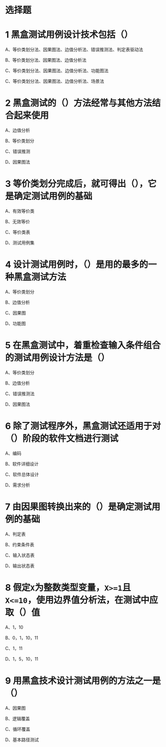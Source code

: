 ﻿# 选择题
# 1 黑盒测试用例设计技术包括（）
A、等价类划分法、因果图法、边值分析法、错误推测法、判定表驱动法

B、等价类划分法、因果图法、边值分析法

C、等价类划分法、因果图法、边值分析法、功能图法

C、等价类划分法、因果图法、边值分析法、场景法

# 2 黑盒测试的（）方法经常与其他方法结合起来使用
A、边值分析

B、等价类划分

C、错误推测

D、因果图法

# 3 等价类划分完成后，就可得出（），它是确定测试用例的基础
A、有效等价类

B、无效等价

C、等价类表

D、测试用例集

# 4 设计测试用例时，（）是用的最多的一种黑盒测试方法
A、等价类划分

B、边值分析

C、因果图

D、功能图

# 5 在黑盒测试中，着重检查输入条件组合的测试用例设计方法是（）
A、等价类划分

B、边值分析

C、错误推测法

D、因果图法

# 6 除了测试程序外，黑盒测试还适用于对（）阶段的软件文档进行测试
A、编码

B、软件详细设计 

C、软件总体设计

D、需求分析

# 7 由因果图转换出来的（）是确定测试用例的基础
A、判定表

B、约束条件表

C、输入状态表

D、输出状态表

# 8 假定`X`为整数类型变量，`X>=1`且`X<=10`，使用边界值分析法，在测试中应取（）值
A、1，10

B、0，1，10，11

C、1，11

D、1，5，10，11

# 9 用黑盒技术设计测试用例的方法之一是（）
A、因果图

B、逻辑覆盖

C、循环覆盖

D、基本路径测试


